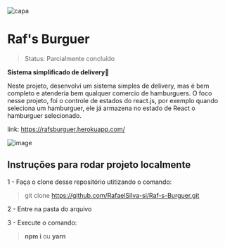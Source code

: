 ![capa](https://user-images.githubusercontent.com/77937182/157856111-598c1a8e-47f3-4ae7-af9c-056f6a062c70.jpeg)</br>

# Raf's Burguer

> Status: Parcialmente concluído </br>


<b>Sistema simplificado de delivery</b>🚚  </br>

Neste projeto, desenvolvi um sistema simples de delivery, mas é bem completo e atenderia bem qualquer comercio de hamburguers.
O foco nesse projeto, foi o controle de estados do react.js, por exemplo quando seleciona um hamburguer, ele já armazena no estado de React o hamburguer selecionado. </br>

link: https://rafsburguer.herokuapp.com/

![image](https://user-images.githubusercontent.com/77937182/157857084-65c83c3f-2016-446e-99e0-e7ce225f9c4b.png)


## Instruções para rodar projeto localmente

1 - Faça o clone desse repositório utitizando o comando: </br>
> git clone https://github.com/RafaelSilva-si/Raf-s-Burguer.git

2 - Entre na pasta do arquivo </br>

3 - Execute o comando: </br>
> <b>npm i</b> ou <b>yarn</b>
